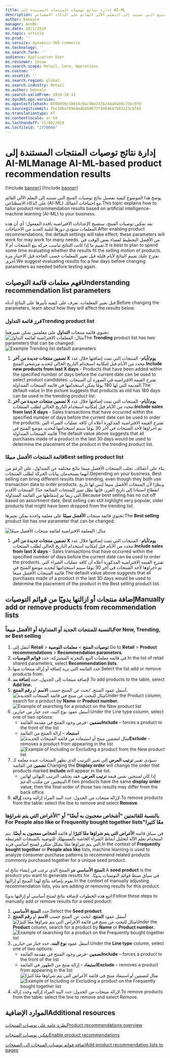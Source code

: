 ```yaml
---
title: إدارة نتائج توصيات المنتجات المستندة إلى AI-ML
description: يوضح هذا الموضوع كيفية نفصيل نتائج توصيات المنتج التي تستند إلى التعلم الآلي القائم على الذكاء الاصطناعي (AI-ML) مع احتياجات أعمالك.
author: bebeale
manager: AnnBe
ms.date: 10/1/2019
ms.topic: article
ms.prod: ''
ms.service: dynamics-365-commerce
ms.technology: ''
ms.search.form: ''
audience: Application User
ms.reviewer: josaw
ms.search.scope: Retail, Core, Operations
ms.custom: ''
ms.assetid: ''
ms.search.region: global
ms.search.industry: Retail
ms.author: bebeale
ms.search.validFrom: 2019-10-31
ms.dyn365.ops.version: ''
ms.openlocfilehash: 669b056c38614c8ac9be2d7b244a0ab0c73bc9f8
ms.sourcegitcommit: fbc106af09bdadb860677f590464fb93223cbf65
ms.translationtype: HT
ms.contentlocale: ar-SA
ms.lasthandoff: 11/06/2019
ms.locfileid: "2770060"
---
```

# <a name="manage-ai-ml-based-product-recommendation-results"></a><span data-ttu-id="6a7f8-103">إدارة نتائج توصيات المنتجات المستندة إلى AI-ML</span><span class="sxs-lookup"><span data-stu-id="6a7f8-103">Manage AI-ML-based product recommendation results</span></span>

[!include [banner](includes/preview-banner.md)]
[!include [banner](includes/banner.md)]

<span data-ttu-id="6a7f8-104">يوضح هذا الموضوع كيفية نفصيل نتائج توصيات المنتج التي تستند إلى التعلم الآلي القائم على الذكاء الاصطناعي (AI-ML) مع احتياجات أعمالك.</span><span class="sxs-lookup"><span data-stu-id="6a7f8-104">This topic explains how to tailor product recommendation results based on artificial intelligence-machine learning (AI-ML) to your business.</span></span> 

<span data-ttu-id="6a7f8-105">بعد تمكين توصيات المنتج، ستصبح الإعدادات الافتراضية نافذة المفعول؛ أي أن هذه المعلمات ستؤدي دورها لتلبية العديد من الاحتياجات.</span><span class="sxs-lookup"><span data-stu-id="6a7f8-105">After enabling product recommendations, the default settings will take effect; these parameters will work for may work for many needs.</span></span> <span data-ttu-id="6a7f8-106">من الأفضل التخطيط لقضاء بعض الوقت في تقييم ما إذا كانت النتائج تناسب حركه بيع المنتجات أم لا.</span><span class="sxs-lookup"><span data-stu-id="6a7f8-106">It is best to plan to spend some time evaluating whether the results fit the selling motion of products.</span></span> <span data-ttu-id="6a7f8-107">نقترح عليك تقييم النتائج لأيام قليلة قبل تغيير المعلمات حسب الحاجة قبل الاختبار مرة أخرى.</span><span class="sxs-lookup"><span data-stu-id="6a7f8-107">We suggest evaluating results for a few days before changing parameters as needed before testing again.</span></span> 

## <a name="understanding-recommendation-list-parameters"></a><span data-ttu-id="6a7f8-108">فهم معلمات قائمة التوصيات</span><span class="sxs-lookup"><span data-stu-id="6a7f8-108">Understanding recommendation list parameters</span></span>

<span data-ttu-id="6a7f8-109">قبل تغيير المعلمات، تعرف على كيفية تأييرها على النتائج أدناه.</span><span class="sxs-lookup"><span data-stu-id="6a7f8-109">Before changing the parameters, learn about how they will affect the results below.</span></span>

### <a name="trending-product-list"></a><span data-ttu-id="6a7f8-110">فرز قائمة التداول</span><span class="sxs-lookup"><span data-stu-id="6a7f8-110">Trending product list</span></span>

<span data-ttu-id="6a7f8-111">تحتوي قائمة منتجات **التداول** على معلمتين يمكن تغييرهما: ![مثال: المعلمات الافتراضية لقائمة التداول](./media/exampletrendingparameters.png)</span><span class="sxs-lookup"><span data-stu-id="6a7f8-111">The **Trending** product list has two parameters that can be changed: ![Example Trending list default parameters](./media/exampletrendingparameters.png)</span></span>
1. <span data-ttu-id="6a7f8-112">**تضمين منتجات جديدة من آخر X يوم/أيام**- المنتجات التي تمت إضافتها خلال عدد محدد من الأيام قبل إمكانية استخدام التاريخ الحالي لتحديد مرشحي المنتج.</span><span class="sxs-lookup"><span data-stu-id="6a7f8-112">**Include new products from last X days** - Products that have been added within the specified number of days before the current date can be used to select product candidates.</span></span> <span data-ttu-id="6a7f8-113">تقترح القيمة الافتراضية في الصورة أن المنتجات القديمة التي لها 180 يومًا يمكن استخدامها في قائمة المنتجات المتداولة.</span><span class="sxs-lookup"><span data-stu-id="6a7f8-113">The default value in the picture suggests that products as old has 180 days can be used in the trending product list.</span></span>
1. <span data-ttu-id="6a7f8-114">**تضمين منتجات جديدة من آخر X يوم/أيام**- المنتجات التي تمت إضافتها خلال عدد محدد من الأيام قبل إمكانية استخدام التاريخ الحالي لطلب المنتجات.</span><span class="sxs-lookup"><span data-stu-id="6a7f8-114">**Include sales from last X days** - Sales transactions that have occurred within the specified number of days before the current date can be used to order the products.</span></span> <span data-ttu-id="6a7f8-115">تقترح القيمة الافتراضية المذكورة أعلاه أن كافة عمليات الشراء التي تم اجراؤها لأحد المنتجات في آخر 30 يومًا سيتم استخدامها لتحديد موضع المنتج في قائمة المنتجات المتداولة.</span><span class="sxs-lookup"><span data-stu-id="6a7f8-115">The default value above suggests that all purchases made of a product in the last 30 days would be used to determine the placement of the product in the trending product list.</span></span> 

### <a name="best-selling-product-list"></a><span data-ttu-id="6a7f8-116">قائمة المنتجات الأفضل مبيعًا</span><span class="sxs-lookup"><span data-stu-id="6a7f8-116">Best selling product list</span></span>

<span data-ttu-id="6a7f8-117">بناء على أعمالك، تجلب المنتجات الأفضل مبيعا نتائج مختلفة عن المتداول، على الرغم من أنهما يستخدمان بيانات الحركة لطلب المنتجات.</span><span class="sxs-lookup"><span data-stu-id="6a7f8-117">Depending on your business, Best selling can bring different results than trending, even though they both use transaction data to order products.</span></span> <span data-ttu-id="6a7f8-118">ونظرًا لأن المنتجات الأفضل مبيعا ليس لها تاريخ انقطاع استنادا إلى تاريخ الفرز، فإنها تظل تميز المنتجات الشائعة جدًا؛ المنتجات الأقدم التي ربما تم إسقاطها من القائمة المتداولة.</span><span class="sxs-lookup"><span data-stu-id="6a7f8-118">Because best selling has no cut off based on assortment date, Best selling can still highlight very popular, older products that might have been dropped from the trending list.</span></span> 

<span data-ttu-id="6a7f8-119">تحتوي قائمة منتجات **الأفضل مبيعًا** على معلمة واحدة يمكن تغييرها:</span><span class="sxs-lookup"><span data-stu-id="6a7f8-119">The **Best selling** product list has one parameter that can be changed:</span></span>

![مثال: المعلمة الافتراضية لقائمة منتجات الأفضل مبيعًا](./media/examplebestsellingparameters.PNG)
1. <span data-ttu-id="6a7f8-121">**تضمين منتجات جديدة من آخر X يوم/أيام**- المنتجات التي تمت إضافتها خلال عدد محدد من الأيام قبل إمكانية استخدام التاريخ الحالي لطلب المنتجات.</span><span class="sxs-lookup"><span data-stu-id="6a7f8-121">**Include sales from last X days** - Sales transactions that have occurred within the specified number of days before the current date can be used to order the products.</span></span> <span data-ttu-id="6a7f8-122">تقترح القيمة الافتراضية المذكورة أعلاه أن كافة عمليات الشراء التي تم اجراؤها لأحد المنتجات في آخر 30 يومًا سيتم استخدامها لتحديد موضع المنتج في قائمة المنتجات الأفضل مبيعا.</span><span class="sxs-lookup"><span data-stu-id="6a7f8-122">The default value above suggests that all purchases made of a product in the last 30 days would be used to determine the placement of the product in the Best selling product list.</span></span> 

## <a name="manually-add-or-remove-products-from-recommendation-lists"></a><span data-ttu-id="6a7f8-123">إضافة منتجات أو ازالتها يدويًا من قوائم التوصيات</span><span class="sxs-lookup"><span data-stu-id="6a7f8-123">Manually add or remove products from recommendation lists</span></span>

### <a name="for-new-trending-or-best-selling"></a><span data-ttu-id="6a7f8-124">بالنسبة للمنتجات الجديد أو المتداولة أو الأفضل مبيعاً</span><span class="sxs-lookup"><span data-stu-id="6a7f8-124">For New, Trending, or Best selling</span></span>

1.  <span data-ttu-id="6a7f8-125">انتقل إلى **Retail‎** > **توصيات المنتج** > **معلمات التوصية**.</span><span class="sxs-lookup"><span data-stu-id="6a7f8-125">Go to **Retail** > **Product recommendations** > **Recommendation parameters**.</span></span>
1.  <span data-ttu-id="6a7f8-126">في قائمة معلمات البيع بالتجزئة المشتركة، حدد **قوائم التوصيات**.</span><span class="sxs-lookup"><span data-stu-id="6a7f8-126">In the list of retail shared parameters, select **Recommendation lists**.</span></span>
1.  <span data-ttu-id="6a7f8-127">حدد القائمة التي تريد إضافة أو إزالة منتجات منها.</span><span class="sxs-lookup"><span data-stu-id="6a7f8-127">Select the list add or remove products from.</span></span>
1.  <span data-ttu-id="6a7f8-128">لإضافة منتجات إلى الجدول، حدد **إضافة بند**.</span><span class="sxs-lookup"><span data-stu-id="6a7f8-128">To add products to the table, select **Add line.**</span></span> 
1.  <span data-ttu-id="6a7f8-129">أسفل عمود المنتج، ابحث عن المنتج حسب **الاسم** أو **رقم المنتج.**
![مثال للبحث عن منتج في قائمة المنتجات الجديدة](./media/examplenewlistconfiguration1.png)</span><span class="sxs-lookup"><span data-stu-id="6a7f8-129">Under the Product column, search for a product by **Name** or **Product number.**
![Example of searching for a product on the New product list](./media/examplenewlistconfiguration1.png)</span></span>
1.  <span data-ttu-id="6a7f8-130">أسفل عمود نوع البند، حدد خيار من خيارين:</span><span class="sxs-lookup"><span data-stu-id="6a7f8-130">Under the Line type column, select one of two options:</span></span>
    -   <span data-ttu-id="6a7f8-131">**تضمين** -فرض وجود المنتج في مقدمة القائمة</span><span class="sxs-lookup"><span data-stu-id="6a7f8-131">**Include** – forces a product to the front of the list</span></span>
    -   <span data-ttu-id="6a7f8-132">**استبعاد** – إزالة المنتج من القائمة ![مثال لتضمين منتج أو استبعاده من قائمه المنتجات الجديدة](./media/examplenewlistconfiguration2.png)</span><span class="sxs-lookup"><span data-stu-id="6a7f8-132">**Exclude** – removes a product from appearing in the list ![Example of Including or Excluding a product from the New product list](./media/examplenewlistconfiguration2.png)</span></span>
1.  <span data-ttu-id="6a7f8-133">سيؤدي تغيير **ترتيب العرض** إلى تغيير الترتيب الذي تظهر المنتجات عنده معلمة كـ **تضمين** في القائمة.</span><span class="sxs-lookup"><span data-stu-id="6a7f8-133">Changing the **Display order** will change the order that products marked **include** will appear in the list.</span></span>
    - <span data-ttu-id="6a7f8-134">إذا كان لمنتجين نفس قيمة **ترتيب العرض**، فقد يختلف الترتيب النهائي لهاتين النتيجتين عن مكتب الدعم.</span><span class="sxs-lookup"><span data-stu-id="6a7f8-134">If two products have the same **display order** value, then the final order of those two results may differ from the back office.</span></span>
1.  <span data-ttu-id="6a7f8-135">لإزالة منتجات من الجدول: حدد البند المراد إزالته وحدد **إزالة**.</span><span class="sxs-lookup"><span data-stu-id="6a7f8-135">To remove products from the table: select the line to remove and select **Remove**.</span></span>


### <a name="for-people-also-like-or-frequently-bought-together-lists"></a><span data-ttu-id="6a7f8-136">بالنسبة للقائمتين "أشخاص معجبون به أيضًا‬‏‫" أو "الأغراض التي يتم شراؤها معًا كثيرا"</span><span class="sxs-lookup"><span data-stu-id="6a7f8-136">For People also like or Frequently bought together lists</span></span>

<span data-ttu-id="6a7f8-137">في سياق قائمة **الأغراض التي يتم شراؤها معًا كثيرًا** أو قائمة **أشخاص معجبون به أيضًا**، يتم استخدام تعلم الآلة لتحليل أنماط الشراء الخاصة بالمستهلك للتوصية بالمنتجات المرتبطة التي يتم شراؤها معًا بشكل متكرر لمنتج أساسي فريد.</span><span class="sxs-lookup"><span data-stu-id="6a7f8-137">In the context of **Frequently bought together** or **People also like** lists, machine learning is used to analyze consumer purchase patterns to recommend related products commonly purchased together for a unique seed product.</span></span> 
 
<span data-ttu-id="6a7f8-138">**المنتج الأساسي** هو المنتج الذي ترغب في إنشاء نتائج له.</span><span class="sxs-lookup"><span data-stu-id="6a7f8-138">A **seed product** is the product you want to generate results for.</span></span> <span data-ttu-id="6a7f8-139">في سياق ضبط قوائم التوصيات يدويًا، تقوم بإضافة نتائج لهذا المنتج أو إزالتها.</span><span class="sxs-lookup"><span data-stu-id="6a7f8-139">In the context of manually adjusting recommendation lists, you are adding or removing results for this product.</span></span> 

<span data-ttu-id="6a7f8-140">اتبع هذه الخطوات لإضافة نتائج لمنتج أساسي أو إزالتها يدويًا:</span><span class="sxs-lookup"><span data-stu-id="6a7f8-140">Follow these steps to manually add or remove results for a seed product:</span></span>
1.  <span data-ttu-id="6a7f8-141">حدد **المنتج الأساسي**.</span><span class="sxs-lookup"><span data-stu-id="6a7f8-141">Select the **Seed product**.</span></span> 
1.  <span data-ttu-id="6a7f8-142">أسفل عمود **المنتج**، ابحث عن المنتج حسب **الاسم** أو **رقم المنتج**
![مثال للبحث عن منتج في قائمة الأغراض التي يتم شراؤها معًا كثيرًا‬](./media/exampleFBTlistconfiguration1.png)</span><span class="sxs-lookup"><span data-stu-id="6a7f8-142">Under the **Product** column, search for a product by **Name** or **Product number.**
![Example of searching for a product on the Frequently bought together list](./media/exampleFBTlistconfiguration1.png)</span></span>
1. <span data-ttu-id="6a7f8-143">أسفل عمود **نوع البند**، حدد خيار من خيارين:</span><span class="sxs-lookup"><span data-stu-id="6a7f8-143">Under the **Line type** column, select one of two options:</span></span>
    - <span data-ttu-id="6a7f8-144">**تضمين** -فرض وجود المنتج في مقدمة القائمة</span><span class="sxs-lookup"><span data-stu-id="6a7f8-144">**Include** – forces a product to the front of the list</span></span>
    - <span data-ttu-id="6a7f8-145">**استبعاد** – إزالة منتج من الظهور في القائمة</span><span class="sxs-lookup"><span data-stu-id="6a7f8-145">**Exclude** – removes a product from appearing in the list</span></span>     
<span data-ttu-id="6a7f8-146">![مثال لتضمين أو استبعاد منتج في قائمة الأغراض التي يتم شراؤها معًا كثيرًا‬](./media/exampleFBTlistconfiguration2.png)</span><span class="sxs-lookup"><span data-stu-id="6a7f8-146">![Example of Including or Excluding a product on the Frequently bought together list](./media/exampleFBTlistconfiguration2.png)</span></span>
1.  <span data-ttu-id="6a7f8-147">لإزالة منتجات من الجدول: حدد البند المراد إزالته وحدد إزالة.</span><span class="sxs-lookup"><span data-stu-id="6a7f8-147">To remove products from the table: select the line to remove and select Remove.</span></span>


## <a name="additional-resources"></a><span data-ttu-id="6a7f8-148">الموارد الإضافية</span><span class="sxs-lookup"><span data-stu-id="6a7f8-148">Additional resources</span></span>

[<span data-ttu-id="6a7f8-149">نظرة عامة على توصيات المنتجات</span><span class="sxs-lookup"><span data-stu-id="6a7f8-149">Product recommendations overview</span></span>](product-recommendations.md)

[<span data-ttu-id="6a7f8-150">تمكين توصيات المنتجات</span><span class="sxs-lookup"><span data-stu-id="6a7f8-150">Enable product recommendations</span></span>](enable-product-recommendations.md)

[<span data-ttu-id="6a7f8-151">إضافة قوائم توصيات المنتجات إلى الصفحات</span><span class="sxs-lookup"><span data-stu-id="6a7f8-151">Add product recommendation lists to pages</span></span>](add-reco-list-to-page.md)
